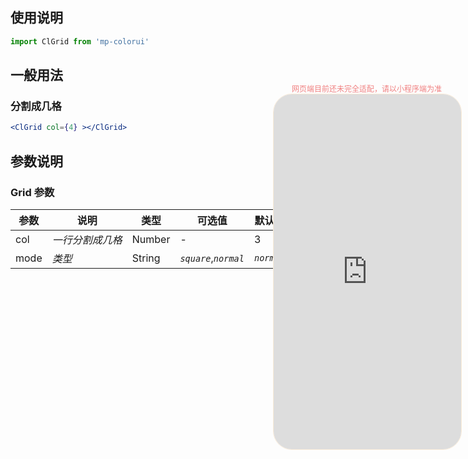 ## 使用说明

```jsx
import ClGrid from 'mp-colorui'
```



## 一般用法

### 分割成几格

```jsx
<ClGrid col={4} ></ClGrid>
```



## 参数说明

### Grid 参数

| 参数 | 说明             | 类型   | 可选值                | 默认值     |
| ---- | ---------------- | ------ | --------------------- | ---------- |
| col  | *一行分割成几格* | Number | -                     | 3          |
| mode | *类型*           | String | *`square`*,*`normal`* | *`normal`* |


<div style="position: fixed; right:10px; top: 5%">
<div style="width: 300px; color: lightcoral; font-size: 12px; word-break: break-all; white-space: normal; display: flex;justify-content: center">网页端目前还未完全适配，请以小程序端为准</div>
<iframe style="border-radius: 30px; border: 1px solid antiquewhite" src="http://118.25.36.24:8080/#/pages/components/grid/index" height="568" width="300"></iframe>
</div>
